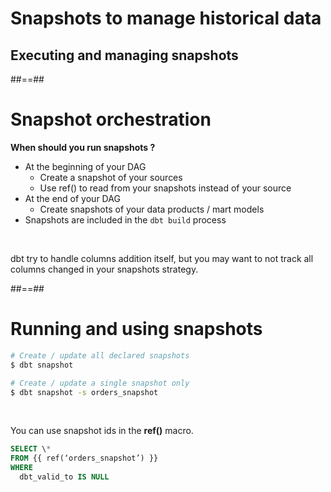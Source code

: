 <!-- .slide: class="transition"-->

# Snapshots to manage historical data

## Executing and managing snapshots

##==##

# Snapshot orchestration

**When should you run snapshots ?**

- At the beginning of your DAG
  - Create a snapshot of your sources
  - Use ref() to read from your snapshots instead of your source
- At the end of your DAG
  - Create snapshots of your data products / mart models
- Snapshots are included in the `dbt build` process

<br>

dbt try to handle columns addition itself, but you may want to not track all columns changed in your snapshots strategy.

##==##

<!-- .slide: class="with-code"-->

# Running and using snapshots

```bash
# Create / update all declared snapshots
$ dbt snapshot

# Create / update a single snapshot only
$ dbt snapshot -s orders_snapshot
```

<br>

You can use snapshot ids in the **ref()** macro.

```sql
SELECT \*
FROM {{ ref(‘orders_snapshot’) }}
WHERE
  dbt_valid_to IS NULL
```
